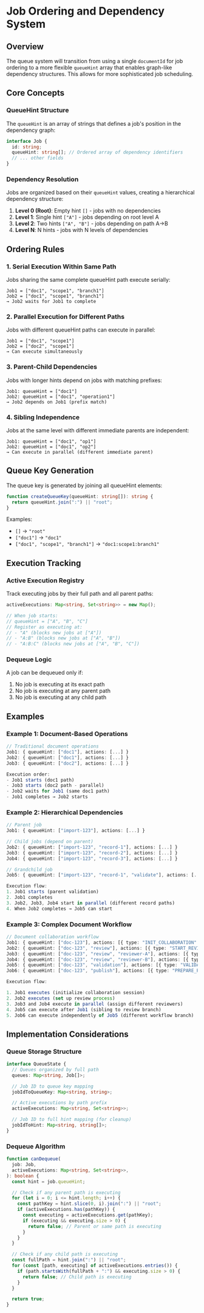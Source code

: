 # Job Ordering and Dependency System

## Overview

The queue system will transition from using a single `documentId` for job ordering to a more flexible `queueHint` array that enables graph-like dependency structures. This allows for more sophisticated job scheduling.

## Core Concepts

### QueueHint Structure

The `queueHint` is an array of strings that defines a job's position in the dependency graph:

```typescript
interface Job {
  id: string;
  queueHint: string[]; // Ordered array of dependency identifiers
  // ... other fields
}
```

### Dependency Resolution

Jobs are organized based on their `queueHint` values, creating a hierarchical dependency structure:

1. **Level 0 (Root)**: Empty hint `[]` - jobs with no dependencies
2. **Level 1**: Single hint `["A"]` - jobs depending on root level A
3. **Level 2**: Two hints `["A", "B"]` - jobs depending on path A→B
4. **Level N**: N hints - jobs with N levels of dependencies

## Ordering Rules

### 1. Serial Execution Within Same Path

Jobs sharing the same complete queueHint path execute serially:

```
Job1 = ["doc1", "scope1", "branch1"]
Job2 = ["doc1", "scope1", "branch1"]
→ Job2 waits for Job1 to complete
```

### 2. Parallel Execution for Different Paths

Jobs with different queueHint paths can execute in parallel:

```
Job1 = ["doc1", "scope1"]
Job2 = ["doc2", "scope1"]
→ Can execute simultaneously
```

### 3. Parent-Child Dependencies

Jobs with longer hints depend on jobs with matching prefixes:

```
Job1: queueHint = ["doc1"]
Job2: queueHint = ["doc1", "operation1"]
→ Job2 depends on Job1 (prefix match)
```

### 4. Sibling Independence

Jobs at the same level with different immediate parents are independent:

```
Job1: queueHint = ["doc1", "op1"]
Job2: queueHint = ["doc1", "op2"]
→ Can execute in parallel (different immediate parent)
```

## Queue Key Generation

The queue key is generated by joining all queueHint elements:

```typescript
function createQueueKey(queueHint: string[]): string {
  return queueHint.join(":") || "root";
}
```

Examples:

- `[]` → `"root"`
- `["doc1"]` → `"doc1"`
- `["doc1", "scope1", "branch1"]` → `"doc1:scope1:branch1"`

## Execution Tracking

### Active Execution Registry

Track executing jobs by their full path and all parent paths:

```typescript
activeExecutions: Map<string, Set<string>> = new Map();

// When job starts:
// queueHint = ["A", "B", "C"]
// Register as executing at:
// - "A" (blocks new jobs at ["A"])
// - "A:B" (blocks new jobs at ["A", "B"])
// - "A:B:C" (blocks new jobs at ["A", "B", "C"])
```

### Dequeue Logic

A job can be dequeued only if:

1. No job is executing at its exact path
2. No job is executing at any parent path
3. No job is executing at any child path

## Examples

### Example 1: Document-Based Operations

```typescript
// Traditional document operations
Job1: { queueHint: ["doc1"], actions: [...] }
Job2: { queueHint: ["doc1"], actions: [...] }
Job3: { queueHint: ["doc2"], actions: [...] }

Execution order:
- Job1 starts (doc1 path)
- Job3 starts (doc2 path - parallel)
- Job2 waits for Job1 (same doc1 path)
- Job1 completes → Job2 starts
```

### Example 2: Hierarchical Dependencies

```typescript
// Parent job
Job1: { queueHint: ["import-123"], actions: [...] }

// Child jobs (depend on parent)
Job2: { queueHint: ["import-123", "record-1"], actions: [...] }
Job3: { queueHint: ["import-123", "record-2"], actions: [...] }
Job4: { queueHint: ["import-123", "record-3"], actions: [...] }

// Grandchild job
Job5: { queueHint: ["import-123", "record-1", "validate"], actions: [...] }

Execution flow:
1. Job1 starts (parent validation)
2. Job1 completes
3. Job2, Job3, Job4 start in parallel (different record paths)
4. When Job2 completes → Job5 can start
```

### Example 3: Complex Document Workflow

```typescript
// Document collaboration workflow
Job1: { queueHint: ["doc-123"], actions: [{ type: "INIT_COLLABORATION" }] }
Job2: { queueHint: ["doc-123", "review"], actions: [{ type: "START_REVIEW_PROCESS" }] }
Job3: { queueHint: ["doc-123", "review", "reviewer-A"], actions: [{ type: "ASSIGN_REVIEWER", payload: { reviewerId: "A" } }] }
Job4: { queueHint: ["doc-123", "review", "reviewer-B"], actions: [{ type: "ASSIGN_REVIEWER", payload: { reviewerId: "B" } }] }
Job5: { queueHint: ["doc-123", "validation"], actions: [{ type: "VALIDATE_SCHEMA" }] }
Job6: { queueHint: ["doc-123", "publish"], actions: [{ type: "PREPARE_PUBLICATION" }] }

Execution flow:

1. Job1 executes (initialize collaboration session)
2. Job2 executes (set up review process)
3. Job3 and Job4 execute in parallel (assign different reviewers)
4. Job5 can execute after Job1 (sibling to review branch)
5. Job6 can execute independently of Job5 (different workflow branch)
```

## Implementation Considerations

### Queue Storage Structure

```typescript
interface QueueState {
  // Queues organized by full path
  queues: Map<string, Job[]>;

  // Job ID to queue key mapping
  jobIdToQueueKey: Map<string, string>;

  // Active executions by path prefix
  activeExecutions: Map<string, Set<string>>;

  // Job ID to full hint mapping (for cleanup)
  jobIdToHint: Map<string, string[]>;
}
```

### Dequeue Algorithm

```typescript
function canDequeue(
  job: Job,
  activeExecutions: Map<string, Set<string>>,
): boolean {
  const hint = job.queueHint;

  // Check if any parent path is executing
  for (let i = 0; i <= hint.length; i++) {
    const pathKey = hint.slice(0, i).join(":") || "root";
    if (activeExecutions.has(pathKey)) {
      const executing = activeExecutions.get(pathKey);
      if (executing && executing.size > 0) {
        return false; // Parent or same path is executing
      }
    }
  }

  // Check if any child path is executing
  const fullPath = hint.join(":") || "root";
  for (const [path, executing] of activeExecutions.entries()) {
    if (path.startsWith(fullPath + ":") && executing.size > 0) {
      return false; // Child path is executing
    }
  }

  return true;
}
```
